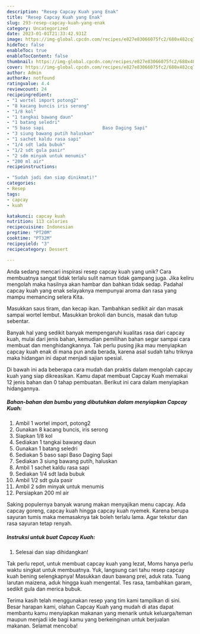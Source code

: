 ```yaml
---
description: "Resep Capcay Kuah yang Enak"
title: "Resep Capcay Kuah yang Enak"
slug: 293-resep-capcay-kuah-yang-enak
category: Uncategorized
date: 2023-01-01T21:33:42.931Z
image: https://img-global.cpcdn.com/recipes/e827e83066075fc2/680x482cq70/capcay-kuah-foto-resep-utama.jpg
hideToc: false
enableToc: true
enableTocContent: false
thumbnail: https://img-global.cpcdn.com/recipes/e827e83066075fc2/680x482cq70/capcay-kuah-foto-resep-utama.jpg
cover: https://img-global.cpcdn.com/recipes/e827e83066075fc2/680x482cq70/capcay-kuah-foto-resep-utama.jpg
author: Admin
authorAv: notfound
ratingvalue: 4.4
reviewcount: 24
recipeingredient:
- "1 wortel import potong2"
- "8 kacang buncis iris serong"
- "1/8 kol"
- "1 tangkai bawang daun"
- "1 batang seledri"
- "5 baso sapi                      Baso Daging Sapi"
- "3 siung bawang putih haluskan"
- "1 sachet kaldu rasa sapi"
- "1/4 sdt lada bubuk"
- "1/2 sdt gula pasir"
- "2 sdm minyak untuk menumis"
- "200 ml air"
recipeinstructions:

- "Sudah jadi dan siap dinikmati!"
categories:
- Resep
tags:
- capcay
- kuah

katakunci: capcay kuah 
nutrition: 113 calories
recipecuisine: Indonesian
preptime: "PT20M"
cooktime: "PT32M"
recipeyield: "3"
recipecategory: Dessert

---
```





Anda sedang mencari inspirasi resep capcay kuah yang unik? Cara membuatnya sangat tidak terlalu sulit namun tidak gampang juga. Jika keliru mengolah maka hasilnya akan hambar dan bahkan tidak sedap. Padahal capcay kuah yang enak selayaknya mempunyai aroma dan rasa yang mampu memancing selera Kita.





Masukkan saus tiram, dan kecap ikan. Tambahkan sedikit air dan masak sampai wortel lembut. Masukkan brokoli dan buncis, masak dan tutup sebentar.

Banyak hal yang sedikit banyak mempengaruhi kualitas rasa dari capcay kuah, mulai dari jenis bahan, kemudian pemilihan bahan segar sampai cara membuat dan menghidangkannya. Tak perlu pusing jika mau menyiapkan capcay kuah enak di mana pun anda berada, karena asal sudah tahu triknya maka hidangan ini dapat menjadi sajian spesial.






Di bawah ini ada beberapa cara mudah dan praktis dalam mengolah capcay kuah yang siap dikreasikan. Kamu dapat membuat Capcay Kuah memakai 12 jenis bahan dan 0 tahap pembuatan. Berikut ini cara dalam menyiapkan hidangannya.

<!--inarticleads1-->

##### Bahan-bahan dan bumbu yang dibutuhkan dalam menyiapkan Capcay Kuah:

1. Ambil 1 wortel import, potong2
1. Gunakan 8 kacang buncis, iris serong
1. Siapkan 1/8 kol
1. Sediakan 1 tangkai bawang daun
1. Gunakan 1 batang seledri
1. Sediakan 5 baso sapi                      Baso Daging Sapi
1. Sediakan 3 siung bawang putih, haluskan
1. Ambil 1 sachet kaldu rasa sapi
1. Sediakan 1/4 sdt lada bubuk
1. Ambil 1/2 sdt gula pasir
1. Ambil 2 sdm minyak untuk menumis
1. Persiapkan 200 ml air


Saking populernya banyak warung makan menyajikan menu capcay. Ada capcay goreng, capcay kuah hingga capcay kuah nyemek. Karena berupa sayuran tumis maka memasaknya tak boleh terlalu lama. Agar tekstur dan rasa sayuran tetap renyah. 

<!--inarticleads2-->

##### Instruksi untuk buat Capcay Kuah:


1. Selesai dan siap dihidangkan!

Tak perlu repot, untuk membuat capcay kuah yang lezat, Moms hanya perlu waktu singkat untuk membuatnya. Yuk, langsung cari tahu resep capcay kuah bening selengkapnya! Masukkan daun bawang prei, aduk rata. Tuang larutan maizena, aduk hingga kuah mengental. Tes rasa, tambahkan garam, sedikit gula dan merica bubuk. 

Terima kasih telah menggunakan resep yang tim kami tampilkan di sini. Besar harapan kami, olahan Capcay Kuah yang mudah di atas dapat membantu kamu menyiapkan makanan yang menarik untuk keluarga/teman maupun menjadi ide bagi kamu yang berkeinginan untuk berjualan makanan. Selamat mencoba!
